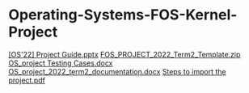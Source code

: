 # Operating-Systems-FOS-Kernel-Project
[[OS'22] Project Guide.pptx](https://github.com/Eman-Moutaz/Operating-Systems-FOS-Kernel-Project/files/9395515/OS.22.Project.Guide.pptx)
[FOS_PROJECT_2022_Term2_Template.zip](https://github.com/Eman-Moutaz/Operating-Systems-FOS-Kernel-Project/files/9395518/FOS_PROJECT_2022_Term2_Template.zip)
[OS_project Testing Cases.docx](https://github.com/Eman-Moutaz/Operating-Systems-FOS-Kernel-Project/files/9395519/OS_project.Testing.Cases.docx)
[OS_project_2022_term2_documentation.docx](https://github.com/Eman-Moutaz/Operating-Systems-FOS-Kernel-Project/files/9395520/OS_project_2022_term2_documentation.docx)
[Steps to import the project.pdf](https://github.com/Eman-Moutaz/Operating-Systems-FOS-Kernel-Project/files/9395522/Steps.to.import.the.project.pdf)
